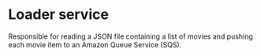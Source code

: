 # Loader service
Responsible for reading a JSON file containing a list of movies and pushing each movie item to an Amazon Queue Service (SQS).